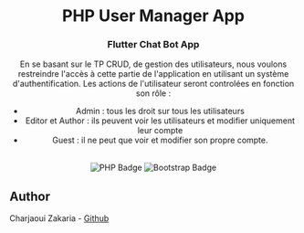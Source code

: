 <h1 style="text-align: center;">PHP User Manager App</h1>

<div align="center">

  <h3 align="center">Flutter Chat Bot App</h3>

  <div align="center">
    En se basant sur le TP CRUD, de gestion des utilisateurs, nous voulons restreindre l'accès à cette partie de l'application en utilisant un système d'authentification. Les actions de l'utilisateur seront controlées en fonction son rôle :
    <ul>
        <li>Admin : tous les droit sur tous les utilisateurs</li>
        <li>Editor et Author : ils peuvent voir les utilisateurs et modifier uniquement leur compte</li>
        <li>Guest : il ne peut que voir et modifier son propre compte.</li>
    </ul>
  </div>

  <br/>

  <div>
    <img src="https://img.shields.io/badge/PHP-777BB4?style=for-the-badge&logo=php&logoColor=white" alt="PHP Badge" />
    <img src="https://img.shields.io/badge/Bootstrap-563D7C?style=for-the-badge&logo=bootstrap&logoColor=white" alt="Bootstrap Badge" />
  </div>

</div>

## Author

Charjaoui Zakaria - [Github](https://github.com/Zakry27)
